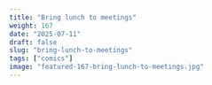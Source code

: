 ```yaml
---
title: "Bring lunch to meetings"
weight: 167
date: "2025-07-11"
draft: false
slug: "bring-lunch-to-meetings"
tags: ["comics"]
image: "featured-167-bring-lunch-to-meetings.jpg"
---
```


